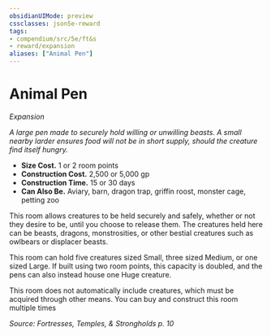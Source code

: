 ```yaml
---
obsidianUIMode: preview
cssclasses: json5e-reward
tags:
- compendium/src/5e/ft&s
- reward/expansion
aliases: ["Animal Pen"]
---
```

# Animal Pen
*Expansion*  

*A large pen made to securely hold willing or unwilling beasts. A small nearby larder ensures food will not be in short supply, should the creature find itself hungry.*

- **Size Cost.** 1 or 2 room points  
- **Construction Cost.** 2,500 or 5,000 gp  
- **Construction Time.** 15 or 30 days  
- **Can Also Be.** Aviary, barn, dragon trap, griffin roost, monster cage, petting zoo  

This room allows creatures to be held securely and safely, whether or not they desire to be, until you choose to release them. The creatures held here can be beasts, dragons, monstrosities, or other bestial creatures such as owlbears or displacer beasts.

This room can hold five creatures sized Small, three sized Medium, or one sized Large. If built using two room points, this capacity is doubled, and the pens can also instead house one Huge creature.

This room does not automatically include creatures, which must be acquired through other means. You can buy and construct this room multiple times

*Source: Fortresses, Temples, & Strongholds p. 10*